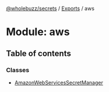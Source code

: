 [@wholebuzz/secrets](../README.md) / [Exports](../modules.md) / aws

# Module: aws

## Table of contents

### Classes

- [AmazonWebServicesSecretManager](../classes/aws.amazonwebservicessecretmanager.md)

